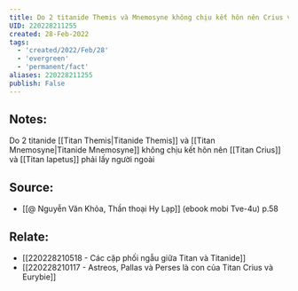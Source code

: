 ```yaml
---
title: Do 2 titanide Themis và Mnemosyne không chịu kết hôn nên Crius và Iapetus phải lấy người ngoài
UID: 220228211255
created: 28-Feb-2022
tags:
  - 'created/2022/Feb/28'
  - 'evergreen'
  - 'permanent/fact'
aliases: 220228211255
publish: False
---
```

## Notes:
Do 2 titanide [[Titan Themis|Titanide Themis]] và [[Titan Mnemosyne|Titanide Mnemosyne]] không chịu kết hôn nên [[Titan Crius]] và [[Titan Iapetus]] phải lấy người ngoài

## Source:
- [[@ Nguyễn Văn Khỏa, Thần thoại Hy Lạp]] (ebook mobi Tve-4u) p.58

## Relate:
- [[220228210518 - Các cặp phối ngẫu giữa Titan và Titanide]]
- [[220228210117 - Astreos, Pallas và Perses là con của Titan Crius và Eurybie]]